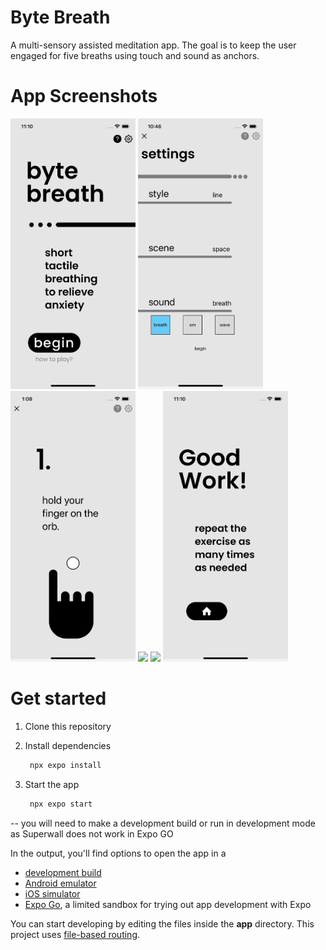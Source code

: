 # Byte Breath
A multi-sensory assisted meditation app. The goal is to keep the user engaged for five breaths using touch and sound as anchors. 

# App Screenshots
<img src="screenshots/SS5.png" width="200">
<img src="screenshots/SS6.png" width="200">
<img src="screenshots/SS2.png" width="200">
<img src="screenshots/SS3.png" width="200">
<img src="screenshots/SS4.png" width="200">
<img src="screenshots/SS1.png" width="200">



# Get started

1. Clone this repository 

2. Install dependencies

   ```bash
    npx expo install
   ```
3. Start the app

   ```bash
    npx expo start
   ```
-- you will need to make a development build or run in development mode as Superwall does not work in Expo GO

In the output, you'll find options to open the app in a

- [development build](https://docs.expo.dev/develop/development-builds/introduction/)
- [Android emulator](https://docs.expo.dev/workflow/android-studio-emulator/)
- [iOS simulator](https://docs.expo.dev/workflow/ios-simulator/)
- [Expo Go](https://expo.dev/go), a limited sandbox for trying out app development with Expo

You can start developing by editing the files inside the **app** directory. This project uses [file-based routing](https://docs.expo.dev/router/introduction).

